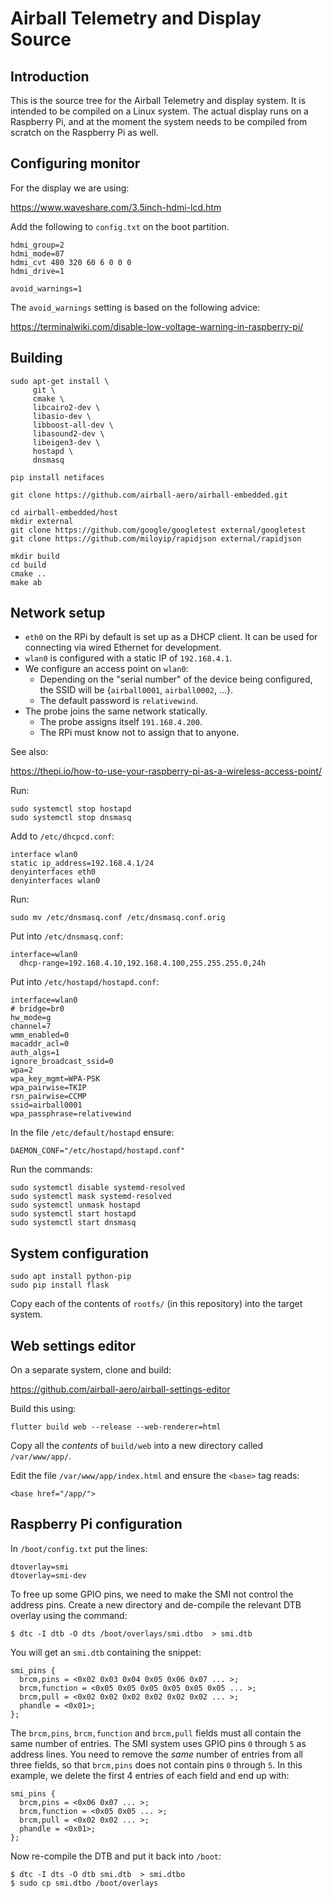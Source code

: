 # Airball Telemetry and Display Source

## Introduction

This is the source tree for the Airball Telemetry and display
system. It is intended to be compiled on a Linux system. The actual
display runs on a Raspberry Pi, and at the moment the system needs to
be compiled from scratch on the Raspberry Pi as well.

## Configuring monitor

For the display we are using:

https://www.waveshare.com/3.5inch-hdmi-lcd.htm

Add the following to `config.txt` on the boot partition.

```
hdmi_group=2
hdmi_mode=87
hdmi_cvt 480 320 60 6 0 0 0
hdmi_drive=1

avoid_warnings=1
```

The `avoid_warnings` setting is based on the following advice:

https://terminalwiki.com/disable-low-voltage-warning-in-raspberry-pi/

## Building

```
sudo apt-get install \
     git \
     cmake \
     libcairo2-dev \
     libasio-dev \
     libboost-all-dev \
     libasound2-dev \
     libeigen3-dev \
     hostapd \
     dnsmasq

pip install netifaces

git clone https://github.com/airball-aero/airball-embedded.git

cd airball-embedded/host
mkdir external
git clone https://github.com/google/googletest external/googletest
git clone https://github.com/miloyip/rapidjson external/rapidjson

mkdir build
cd build
cmake ..
make ab
```

## Network setup

* `eth0` on the RPi by default is set up as a DHCP client. It can be
  used for connecting via wired Ethernet for development.
* `wlan0` is configured with a static IP of `192.168.4.1`.
* We configure an access point on `wlan0`:
  * Depending on the "serial number" of the device being configured, the
    SSID will be {`airball0001`, `airball0002`, ...}.
  * The default password is `relativewind`.
* The probe joins the same network statically.
  * The probe assigns itself `191.168.4.200`.
  * The RPi must know not to assign that to anyone.

See also:

https://thepi.io/how-to-use-your-raspberry-pi-as-a-wireless-access-point/

Run:

```
sudo systemctl stop hostapd
sudo systemctl stop dnsmasq
```

Add to `/etc/dhcpcd.conf`:

```
interface wlan0
static ip_address=192.168.4.1/24
denyinterfaces eth0
denyinterfaces wlan0
```

Run:

```
sudo mv /etc/dnsmasq.conf /etc/dnsmasq.conf.orig
```

Put into `/etc/dnsmasq.conf`:

```
interface=wlan0
  dhcp-range=192.168.4.10,192.168.4.100,255.255.255.0,24h
```

Put into `/etc/hostapd/hostapd.conf`:

```
interface=wlan0
# bridge=br0
hw_mode=g
channel=7
wmm_enabled=0
macaddr_acl=0
auth_algs=1
ignore_broadcast_ssid=0
wpa=2
wpa_key_mgmt=WPA-PSK
wpa_pairwise=TKIP
rsn_pairwise=CCMP
ssid=airball0001
wpa_passphrase=relativewind
```

In the file `/etc/default/hostapd` ensure:

```
DAEMON_CONF="/etc/hostapd/hostapd.conf"
```

Run the commands:

```
sudo systemctl disable systemd-resolved
sudo systemctl mask systemd-resolved
sudo systemctl unmask hostapd
sudo systemctl start hostapd
sudo systemctl start dnsmasq
```

## System configuration

```
sudo apt install python-pip
sudo pip install flask
```

Copy each of the contents of `rootfs/` (in this repository) into the
target system.

## Web settings editor

On a separate system, clone and build:

https://github.com/airball-aero/airball-settings-editor

Build this using:

```
flutter build web --release --web-renderer=html
```

Copy all the _contents_ of `build/web` into a new directory called
`/var/www/app/`.

Edit the file `/var/www/app/index.html` and ensure the `<base>` tag reads:

```
<base href="/app/">
```

## Raspberry Pi configuration

In `/boot/config.txt` put the lines:

```
dtoverlay=smi
dtoverlay=smi-dev
```

To free up some GPIO pins, we need to make the SMI not control the address
pins. Create a new directory and de-compile the relevant DTB overlay using
the command:

```
$ dtc -I dtb -O dts /boot/overlays/smi.dtbo  > smi.dtb
```

You will get an `smi.dtb` containing the snippet:

```
smi_pins {
  brcm,pins = <0x02 0x03 0x04 0x05 0x06 0x07 ... >;
  brcm,function = <0x05 0x05 0x05 0x05 0x05 0x05 ... >;
  brcm,pull = <0x02 0x02 0x02 0x02 0x02 0x02 ... >;
  phandle = <0x01>;
};
```

The `brcm,pins`, `brcm,function` and `brcm,pull` fields must all contain the
same number of entries. The SMI system uses GPIO pins `0` through `5` as address
lines. You need to remove the *same* number of entries from all three fields,
so that `brcm,pins` does not contain pins `0` through `5`. In this example,
we delete the first 4 entries of each field and end up with:

```
smi_pins {
  brcm,pins = <0x06 0x07 ... >;
  brcm,function = <0x05 0x05 ... >;
  brcm,pull = <0x02 0x02 ... >;
  phandle = <0x01>;
};
```

Now re-compile the DTB and put it back into `/boot`:

```
$ dtc -I dts -O dtb smi.dtb  > smi.dtbo
$ sudo cp smi.dtbo /boot/overlays
```
